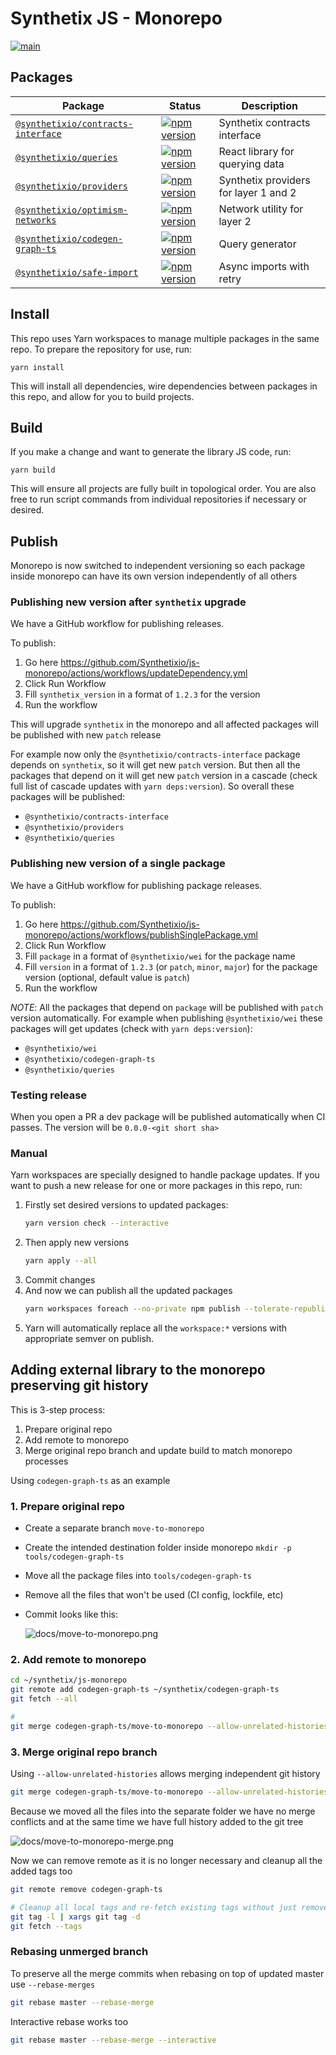 # Synthetix JS - Monorepo

[![main](https://github.com/synthetixio/js-monorepo/actions/workflows/main.yml/badge.svg)](https://github.com/synthetixio/js-monorepo/actions/workflows/main.yml)

## Packages

| Package                                                             | Status                                                                                                                                         | Description                           |
| ------------------------------------------------------------------- | ---------------------------------------------------------------------------------------------------------------------------------------------- | ------------------------------------- |
| [`@synthetixio/contracts-interface`](/packages/contracts-interface) | [![npm version](https://badge.fury.io/js/@synthetixio%2Fcontracts-interface.svg)](https://badge.fury.io/js/@synthetixio%2Fcontracts-interface) | Synthetix contracts interface         |
| [`@synthetixio/queries`](/packages/queries)                         | [![npm version](https://badge.fury.io/js/@synthetixio%2Fqueries.svg)](https://badge.fury.io/js/@synthetixio%2Fqueries)                         | React library for querying data       |
| [`@synthetixio/providers`](/packages/providers)                     | [![npm version](https://badge.fury.io/js/@synthetixio%2Fproviders.svg)](https://badge.fury.io/js/@synthetixio%2Fproviders)                     | Synthetix providers for layer 1 and 2 |
| [`@synthetixio/optimism-networks`](/packages/optimism-networks)     | [![npm version](https://badge.fury.io/js/@synthetixio%2Foptimism-networks.svg)](https://badge.fury.io/js/@synthetixio%2Foptimism-networks)     | Network utility for layer 2           |
| [`@synthetixio/codegen-graph-ts`](/tools/codegen-graph-ts)          | [![npm version](https://badge.fury.io/js/@synthetixio%2Fcodegen-graph-ts.svg)](https://badge.fury.io/js/@synthetixio%2Fcodegen-graph-ts)       | Query generator                       |
| [`@synthetixio/safe-import`](/tools/safe-import)                    | [![npm version](https://badge.fury.io/js/@synthetixio%2Fsafe-import.svg)](https://badge.fury.io/js/@synthetixio%2Fsafe-import)                 | Async imports with retry              |

## Install

This repo uses Yarn workspaces to manage multiple packages in the same repo. To prepare the repository for use, run:

```
yarn install
```

This will install all dependencies, wire dependencies between packages in this repo, and allow for you to build projects.

## Build

If you make a change and want to generate the library JS code, run:

```
yarn build
```

This will ensure all projects are fully built in topological order. You are also free to run script commands from individual repositories if necessary or desired.

## Publish

Monorepo is now switched to independent versioning so each package inside monorepo can have its own version independently of all others

### Publishing new version after `synthetix` upgrade

We have a GitHub workflow for publishing releases.

To publish:

1. Go here https://github.com/Synthetixio/js-monorepo/actions/workflows/updateDependency.yml
2. Click Run Workflow
3. Fill `synthetix_version` in a format of `1.2.3` for the version
4. Run the workflow

This will upgrade `synthetix` in the monorepo and all affected packages will be published with new `patch` release

For example now only the `@synthetixio/contracts-interface` package depends on `synthetix`, so it will get new `patch` version. But then all the packages that depend on it will get new `patch` version in a cascade (check full list of cascade updates with `yarn deps:version`). So overall these packages will be published:

- `@synthetixio/contracts-interface`
- `@synthetixio/providers`
- `@synthetixio/queries`

### Publishing new version of a single package

We have a GitHub workflow for publishing package releases.

To publish:

1. Go here https://github.com/Synthetixio/js-monorepo/actions/workflows/publishSinglePackage.yml
2. Click Run Workflow
3. Fill `package` in a format of `@synthetixio/wei` for the package name
4. Fill `version` in a format of `1.2.3` (or `patch`, `minor`, `major`) for the package version (optional, default value is `patch`)
5. Run the workflow

_NOTE_: All the packages that depend on `package` will be published with `patch` version automatically.
For example when publishing `@synthetixio/wei` these packages will get updates (check with `yarn deps:version`):

- `@synthetixio/wei`
- `@synthetixio/codegen-graph-ts`
- `@synthetixio/queries`

### Testing release

When you open a PR a dev package will be published automatically when CI passes. The version will be `0.0.0-<git short sha>`

### Manual

Yarn workspaces are specially designed to handle package updates. If you want to push a new release for one or more packages in this repo, run:

1. Firstly set desired versions to updated packages:
   ```sh
   yarn version check --interactive
   ```
2. Then apply new versions
   ```sh
   yarn apply --all
   ```
3. Commit changes
4. And now we can publish all the updated packages
   ```sh
   yarn workspaces foreach --no-private npm publish --tolerate-republish
   ```
5. Yarn will automatically replace all the `workspace:*` versions with appropriate semver on publish.

## Adding external library to the monorepo preserving git history

This is 3-step process:

1. Prepare original repo
2. Add remote to monorepo
3. Merge original repo branch and update build to match monorepo processes

Using `codegen-graph-ts` as an example

### 1. Prepare original repo

- Create a separate branch `move-to-monorepo`
- Create the intended destination folder inside monorepo `mkdir -p tools/codegen-graph-ts`
- Move all the package files into `tools/codegen-graph-ts`
- Remove all the files that won't be used (CI config, lockfile, etc)
- Commit looks like this:

  ![docs/move-to-monorepo.png](docs/move-to-monorepo.png)

### 2. Add remote to monorepo

```sh
cd ~/synthetix/js-monorepo
git remote add codegen-graph-ts ~/synthetix/codegen-graph-ts
git fetch --all

#
git merge codegen-graph-ts/move-to-monorepo --allow-unrelated-histories
```

### 3. Merge original repo branch

Using `--allow-unrelated-histories` allows merging independent git history

```sh
git merge codegen-graph-ts/move-to-monorepo --allow-unrelated-histories
```

Because we moved all the files into the separate folder we have no merge conflicts and at the same time we have full history added to the git tree

![docs/move-to-monorepo-merge.png](docs/move-to-monorepo-merge.png)

Now we can remove remote as it is no longer necessary and cleanup all the added tags too

```sh
git remote remove codegen-graph-ts

# Cleanup all local tags and re-fetch existing tags without just removed `codegen-graph-ts` remote
git tag -l | xargs git tag -d
git fetch --tags
```

### Rebasing unmerged branch

To preserve all the merge commits when rebasing on top of updated master use `--rebase-merges`

```sh
git rebase master --rebase-merge
```

Interactive rebase works too

```sh
git rebase master --rebase-merge --interactive
```
